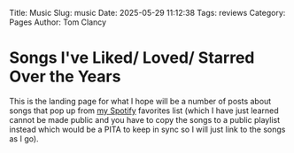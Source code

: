 Title: Music
Slug: music
Date: 2025-05-29 11:12:38
Tags: reviews
Category: Pages
Author: Tom Clancy

# Songs I've Liked/ Loved/ Starred Over the Years

This is the landing page for what I hope will be a number of posts about songs that pop up from [my Spotify](https://open.spotify.com/user/tpcii?si=f01c1e1cbb6a4420) 
favorites list (which I have just learned cannot be made public and you have to copy the songs to a public playlist instead
which would be a PITA to keep in sync so I will just link to the songs as I go).
